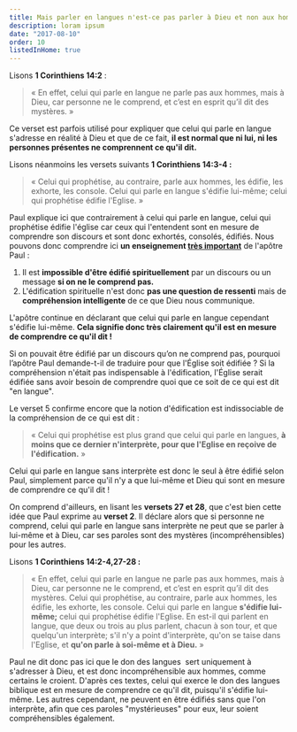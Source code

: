 ```yaml
---
title: Mais parler en langues n'est-ce pas parler à Dieu et non aux hommes selon Paul ? Doit-on même comprendre ce que l'on dit ?
description: loram ipsum
date: "2017-08-10"
order: 10
listedInHome: true
---
```


Lisons **1 Corinthiens 14:2** :

> « En effet, celui qui parle en langue ne parle pas aux hommes, mais à Dieu, car personne ne le comprend, et c’est en esprit qu’il dit des mystères. »

Ce verset est parfois utilisé pour expliquer que celui qui parle en langue s'adresse en réalité à Dieu et que de ce fait, **il est normal que ni lui, ni les personnes présentes ne comprennent ce qu'il dit.**

Lisons néanmoins les versets suivants **1 Corinthiens 14:3-4 :**

> « Celui qui prophétise, au contraire, parle aux hommes, les édifie, les exhorte, les console. Celui qui parle en langue s'édifie lui-même; celui qui prophétise édifie l'Eglise. »

Paul explique ici que contrairement à celui qui parle en langue, celui qui prophétise édifie l'église car ceux qui l'entendent sont en mesure de comprendre son discours et sont donc exhortés, consolés, édifiés. Nous pouvons donc comprendre ici **un enseignement <u>très important</u>** de l'apôtre Paul : 

1. Il est **impossible d'être édifié spirituellement** par un discours ou un message **si on ne le comprend pas.**
2. L'édification spirituelle n'est donc **pas une question de ressenti** mais de **compréhension intelligente** de ce que Dieu nous communique.

L'apôtre continue en déclarant que celui qui parle en langue cependant s'édifie lui-même. **Cela signifie donc très clairement qu'il est en mesure de comprendre ce qu'il dit !**

Si on pouvait être édifié par un discours qu’on ne comprend pas, pourquoi l’apôtre Paul demande-t-il de traduire pour que l'Église soit édifiée ? Si la compréhension n'était pas indispensable à l'édification, l'Église serait édifiée sans avoir besoin de comprendre quoi que ce soit de ce qui est dit "en langue".

Le verset 5 confirme encore que la notion d'édification est indissociable de la compréhension de ce qui est dit : 

> « Celui qui prophétise est plus grand que celui qui parle en langues, **à moins que ce dernier n'interprète, pour que l'Eglise en reçoive de l'édification.** »

Celui qui parle en langue sans interprète est donc le seul à être édifié selon Paul, simplement parce qu'il n'y a que lui-même et Dieu qui sont en mesure de comprendre ce qu'il dit !

On comprend d'ailleurs, en lisant les **versets 27 et 28**, que c'est bien cette idée que Paul exprime au **verset 2**. Il déclare alors que si personne ne comprend, celui qui parle en langue sans interprète ne peut que se parler à lui-même et à Dieu, car ses paroles sont des mystères (incompréhensibles) pour les autres.

Lisons **1 Corinthiens 14:2-4,27-28 :**

> « En effet, celui qui parle en langue ne parle pas aux hommes, mais à Dieu, car personne ne le comprend, et c’est en esprit qu’il dit des mystères. Celui qui prophétise, au contraire, parle aux hommes, les édifie, les exhorte, les console. Celui qui parle en langue **s'édifie lui-même;** celui qui prophétise édifie l'Eglise. En est-il qui parlent en langue, que deux ou trois au plus parlent, chacun à son tour, et que quelqu'un interprète; s'il n'y a point d'interprète, qu'on se taise dans l'Eglise, et **qu'on parle à soi-même et à Dieu.** »

Paul ne dit donc pas ici que le don des langues  sert uniquement à s'adresser à Dieu, et est donc incompréhensible aux hommes, comme certains le croient. D'après ces textes, celui qui exerce le don des langues biblique est en mesure de comprendre ce qu'il dit, puisqu'il s'édifie lui-même. Les autres cependant, ne peuvent en être édifiés sans que l'on interprète, afin que ces paroles "mystérieuses" pour eux, leur soient compréhensibles également.